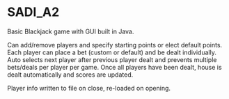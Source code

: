 # SADI_A2
Basic Blackjack game with GUI built in Java.

Can add/remove players and specify starting points or elect default points. Each player can place a bet (custom or default) and be dealt individually. Auto selects next player after previous player dealt and prevents multiple bets/deals per player per game. Once all players have been dealt, house is dealt automatically and scores are updated.

Player info written to file on close, re-loaded on opening. 
